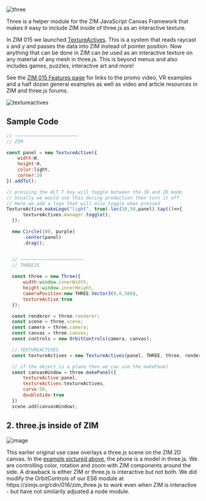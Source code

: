 ![three](https://github.com/danzen/zim-three/assets/380281/1256b99e-01a0-4870-8eff-ed8de22b7993)

<p>Three is a helper module for the ZIM JavaScript Canvas Framework that makes it easy to include ZIM inside of three.js as an interactive texture.</p>

<p>In ZIM 015 we launched <a href=https://zimjs.com/015>TextureActives</a>.  This is a system that reads raycast x and y and passes the data into ZIM instead of pointer position.  
Now anything that can be done in ZIM can be used as an interactive texture on any material of any mesh in three.js.  This is beyond menus and also includes games, puzzles, interactive art and more!
</p>
<p>See the <a href=https://zimjs.com/015>ZIM 015 Features page</a> for links to the promo video, VR examples and a half dozen general examples as well as video and article resources in ZIM and three.js forums.</p>


![textureactives](https://github.com/danzen/zim-three/assets/380281/f28fc27f-538b-40aa-8375-6f0b8bc422a8)

<h2>Sample Code</h2>

```JavaScript
// ~~~~~~~~~~~~~~~~~~~~~~~
// ZIM

const panel = new TextureActive({
    width:W,
    height:H,
    color:light,
    corner:20
}).addTo();

// pressing the ALT T key will toggle between the 3D and 2D mode
// Usually we would use this during production then turn it off
// Here we add a logo that will also toggle when pressed	
TextureActive.makeLogo("light", true).loc(50,50,panel).tap(()=>{
      textureActives.manager.toggle();
  });

  new Circle(100, purple)
      .center(panel)
      .drag();    


  // ~~~~~~~~~~~~~~~~~~~~~~~
  // THREEJS
 
  const three = new Three({
      width:window.innerWidth, 
      height:window.innerHeight, 
      cameraPosition:new THREE.Vector3(0,0,500),
      textureActive:true
  });

  const renderer = three.renderer;
  const scene = three.scene;
  const camera = three.camera;
  const canvas = three.canvas;
  const controls = new OrbitControls(camera, canvas);

  // TEXTUREACTIVES
  const textureActives = new TextureActives(panel, THREE, three, renderer, scene, camera, controls);

  // if the object is a plane then we can use the makePanel
  const canvasWindow = three.makePanel({
      textureActive:panel, 
      textureActives:textureActives, 
      curve:50,
      doubleSide:true
  })
  scene.add(canvasWindow);   
  ```

<h2>2. three.js inside of ZIM</h2>

![image](https://github.com/danzen/zim-three/assets/380281/4419faec-84fd-4c9a-a79c-6aff1f671a48)

<p>This earlier original use case overlays a three.js scene on the ZIM 2D canvas.  In the <a href=https://zimjs.com/three/>example&nbsp;pictured&nbsp;above</a>, the phone is a model in three.js.  We are controlling color, rotation and zoom with ZIM components around the side.  A drawback is either ZIM or three.js is interactive but not both.  We did modify the OrbitControls of our ES6 module at https://zimjs.org/cdn/016/zim_three.js to work even when ZIM is interactive - but have not similarily adjusted a node module.</p>


    



